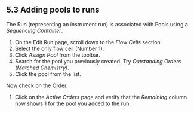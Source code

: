 ## 5.3 Adding pools to runs
 
The Run (representing an instrument run) is associated with Pools using a
_Sequencing Container_.

1. On the Edit Run page, scroll down to the _Flow Cells_ section.
1. Select the only flow cell (Number 1).
1. Click _Assign Pool_ from the toolbar.
1. Search for the pool you previously created. Try _Outstanding Orders (Matched Chemistry)_.
1. Click the pool from the list.

Now check on the Order.
 
1. Click on the _Active Orders_ page and verify that the _Remaining_ column now
shows 1 for the pool you added to the run.

